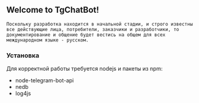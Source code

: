 ## Welcome to TgChatBot!

`
Поскольку разработка находится в начальной стадии, и строго известны все действующие лица, потребители, заказчики и разработчики, то документирование и общение будет вестись на общем для всех международном языке - русском.
`

### Установка

Для корректной работы требуется nodejs и пакеты из npm:
- node-telegram-bot-api
- nedb
- log4js

